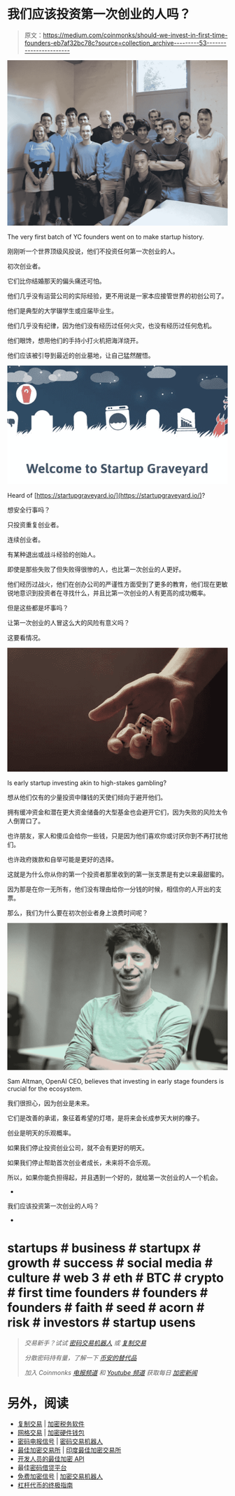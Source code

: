 # 我们应该投资第一次创业的人吗？

> 原文：<https://medium.com/coinmonks/should-we-invest-in-first-time-founders-eb7af32bc78c?source=collection_archive---------53----------------------->

![](img/cd01183b832e2c29bacff60bf9f73ad4.png)

The very first batch of YC founders went on to make startup history.

刚刚听一个世界顶级风投说，他们不投资任何第一次创业的人。

初次创业者。

它们比你结婚那天的偏头痛还可怕。

他们几乎没有运营公司的实际经验，更不用说是一家本应接管世界的初创公司了。

他们是典型的大学辍学生或应届毕业生。

他们几乎没有纪律，因为他们没有经历过任何火灾，也没有经历过任何危机。

他们眼馋，想用他们的手持小打火机把海洋烧开。

他们应该被引导到最近的创业墓地，让自己猛然醒悟。

![](img/0e8d59f42c9d23b5c6cadb1f83317781.png)

Heard of [https://startupgraveyard.io/](https://startupgraveyard.io/)?

想安全行事吗？

只投资重复创业者。

连续创业者。

有某种退出或战斗经验的创始人。

即使是那些失败了但失败得很惨的人，也比第一次创业的人更好。

他们经历过战火，他们在创办公司的严谨性方面受到了更多的教育，他们现在更敏锐地意识到投资者在寻找什么，并且比第一次创业的人有更高的成功概率。

但是这些都是坏事吗？

让第一次创业的人冒这么大的风险有意义吗？

这要看情况。

![](img/398d7fb121f77616f5ccf0c8f35c23c6.png)

Is early startup investing akin to high-stakes gambling?

想从他们仅有的少量投资中赚钱的天使们倾向于避开他们。

拥有缓冲资金和潜在更大资金储备的大型基金也会避开它们，因为失败的风险太令人倒胃口了。

也许朋友，家人和傻瓜会给你一些钱，只是因为他们喜欢你或讨厌你到不再打扰他们。

也许政府拨款和自举可能是更好的选择。

这就是为什么你从你的第一个投资者那里收到的第一张支票是有史以来最甜蜜的。

因为那是在你一无所有，他们没有理由给你一分钱的时候，相信你的人开出的支票。

那么，我们为什么要在初次创业者身上浪费时间呢？

![](img/469b4d6d6af36af34e0ba8abad57d053.png)

Sam Altman, OpenAI CEO, believes that investing in early stage founders is crucial for the ecosystem.

我们很担心，因为创业是未来。

它们是改善的承诺，象征着希望的灯塔，是将来会长成参天大树的橡子。

创业是明天的乐观概率。

如果我们停止投资创业公司，就不会有更好的明天。

如果我们停止帮助首次创业者成长，未来将不会乐观。

所以，如果你能负担得起，并且遇到一个好的，就给第一次创业的人一个机会。

-

我们应该投资第一次创业的人吗？

-

# startups # business # startupx # growth # success # social media # culture # web 3 # eth # BTC # crypto # first time founders # founders # founders # faith # seed # acorn # risk # investors # startup usens

> *交易新手？试试* [*密码交易机器人*](/coinmonks/crypto-trading-bot-c2ffce8acb2a) *或* [*复制交易*](/coinmonks/top-10-crypto-copy-trading-platforms-for-beginners-d0c37c7d698c)
> 
> *分散密码持有量，了解一下* [*币安的替代品*](https://coincodecap.com/binance-alternatives)
> 
> *加入 Coinmonks* [*电报频道*](https://t.me/coincodecap) *和* [*Youtube 频道*](https://www.youtube.com/c/coinmonks/videos) *获取每日* [*加密新闻*](http://coincodecap.com/)

# 另外，阅读

*   [复制交易](/coinmonks/top-10-crypto-copy-trading-platforms-for-beginners-d0c37c7d698c) | [加密税务软件](/coinmonks/crypto-tax-software-ed4b4810e338)
*   [网格交易](https://coincodecap.com/grid-trading) | [加密硬件钱包](/coinmonks/the-best-cryptocurrency-hardware-wallets-of-2020-e28b1c124069)
*   [密码电报信号](/coinmonks/top-3-telegram-channels-for-crypto-traders-in-2021-8385f4411ff4) | [密码交易机器人](/coinmonks/crypto-trading-bot-c2ffce8acb2a)
*   [最佳加密交易所](/coinmonks/crypto-exchange-dd2f9d6f3769) | [印度最佳加密交易所](/coinmonks/bitcoin-exchange-in-india-7f1fe79715c9)
*   [开发人员的最佳加密 API](/coinmonks/best-crypto-apis-for-developers-5efe3a597a9f)
*   最佳[密码借贷平台](/coinmonks/top-5-crypto-lending-platforms-in-2020-that-you-need-to-know-a1b675cec3fa)
*   [免费加密信号](/coinmonks/free-crypto-signals-48b25e61a8da) | [加密交易机器人](/coinmonks/crypto-trading-bot-c2ffce8acb2a)
*   [杠杆代币的终极指南](/coinmonks/leveraged-token-3f5257808b22)